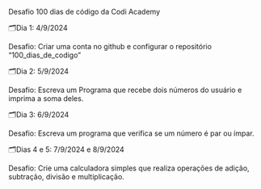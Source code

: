 Desafio 100 dias de código da Codi Academy

🗂️Dia 1: 4/9/2024

Desafio: Criar uma conta no github e configurar o repositório “100_dias_de_codigo”


🗂️Dia 2: 5/9/2024

Desafio: Escreva um Programa que recebe dois números do usuário e imprima a soma deles.


🗂️Dia 3: 6/9/2024

Desafio: Escreva um programa que verifica se um número é par ou ímpar.


🗂️Dias 4 e 5: 7/9/2024 e 8/9/2024

Desafio: Crie uma calculadora simples que realiza operações de adição, subtração, divisão e multiplicação.
